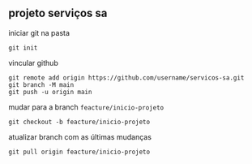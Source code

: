 ## projeto serviços sa

iniciar git na pasta
```shell
git init
```
vincular github
```shell
git remote add origin https://github.com/username/servicos-sa.git
git branch -M main
git push -u origin main
```
mudar para a branch `feacture/inicio-projeto`
```shell
git checkout -b feacture/inicio-projeto
```
atualizar branch com as últimas mudanças
```shell
git pull origin feacture/inicio-projeto
```
